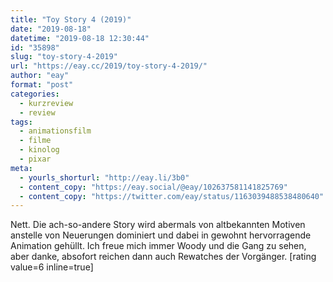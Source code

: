 ```yaml
---
title: "Toy Story 4 (2019)"
date: "2019-08-18"
datetime: "2019-08-18 12:30:44"
id: "35898"
slug: "toy-story-4-2019"
url: "https://eay.cc/2019/toy-story-4-2019/"
author: "eay"
format: "post"
categories:
  - kurzreview
  - review
tags:
  - animationsfilm
  - filme
  - kinolog
  - pixar
meta:
  - yourls_shorturl: "http://eay.li/3b0"
  - content_copy: "https://eay.social/@eay/102637581141825769"
  - content_copy: "https://twitter.com/eay/status/1163039488538480640"
---
```


Nett. Die ach-so-andere Story wird abermals von altbekannten Motiven anstelle von Neuerungen dominiert und dabei in gewohnt hervorragende Animation gehüllt. Ich freue mich immer Woody und die Gang zu sehen, aber danke, absofort reichen dann auch Rewatches der Vorgänger. \[rating value=6 inline=true\]
